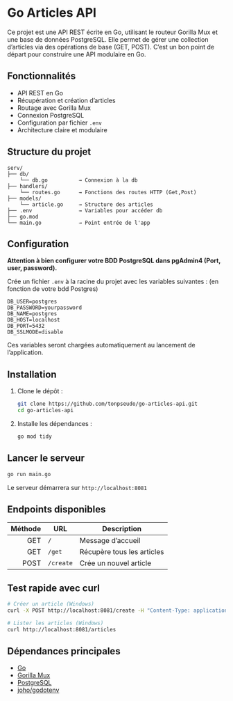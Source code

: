 # Go Articles API

Ce projet est une API REST écrite en Go, utilisant le routeur Gorilla Mux et une base de données PostgreSQL. Elle permet de gérer une collection d’articles via des opérations de base (GET, POST). C’est un bon point de départ pour construire une API modulaire en Go.

## Fonctionnalités

- API REST en Go
- Récupération et création d’articles
- Routage avec Gorilla Mux
- Connexion PostgreSQL
- Configuration par fichier `.env`
- Architecture claire et modulaire

## Structure du projet

```
serv/
├── db/
    └── db.go          → Connexion à la db 
├── handlers/
    └── routes.go      → Fonctions des routes HTTP (Get,Post) 
├── models/            
    └── article.go     → Structure des articles
├── .env               → Variables pour accéder db
├── go.mod    
└── main.go            → Point entrée de l'app
````

## Configuration
**Attention à bien configurer votre BDD PostgreSQL dans pgAdmin4 (Port, user, password).** 

Crée un fichier `.env` à la racine du projet avec les variables suivantes : (en fonction de votre bdd Postgres)

```env
DB_USER=postgres
DB_PASSWORD=yourpassword
DB_NAME=postgres
DB_HOST=localhost
DB_PORT=5432
DB_SSLMODE=disable
````

Ces variables seront chargées automatiquement au lancement de l’application.

## Installation

1. Clone le dépôt :

   ```bash
   git clone https://github.com/tonpseudo/go-articles-api.git
   cd go-articles-api
   ```

2. Installe les dépendances :

   ```bash
   go mod tidy
   ```

## Lancer le serveur

```bash
go run main.go
```

Le serveur démarrera sur `http://localhost:8081`

## Endpoints disponibles

| Méthode | URL       | Description                |
| ------: | --------- | -------------------------- |
|     GET | `/`       | Message d’accueil          |
|     GET | `/get`    | Récupère tous les articles |
|    POST | `/create` | Crée un nouvel article     |

## Test rapide avec curl

```bash
# Créer un article (Windows)
curl -X POST http://localhost:8081/create -H "Content-Type: application/json" -d "{\"title\": \"Nouveau contenu\"}"

# Lister les articles (Windows)
curl http://localhost:8081/articles   
```

## Dépendances principales

* [Go](https://golang.org/)
* [Gorilla Mux](https://github.com/gorilla/mux)
* [PostgreSQL](https://www.postgresql.org/)
* [joho/godotenv](https://github.com/joho/godotenv)


